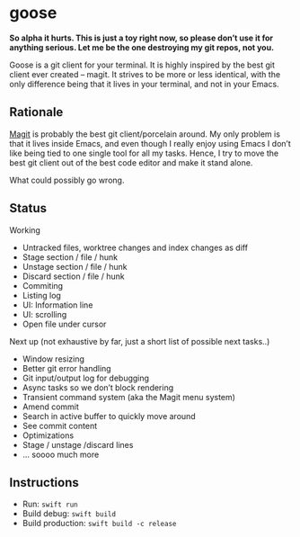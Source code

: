 # goose

**So alpha it hurts. This is just a toy right now, so please don’t use it for anything serious. Let me be the one destroying my
git repos, not you.**

Goose is a git client for your terminal. It is highly inspired by the best git client ever created – magit. It strives to be more
or less identical, with the only difference being that it lives in your terminal, and not in your Emacs.

## Rationale
[Magit](https://magit.vc) is probably the best git client/porcelain around. My only problem is that it lives inside Emacs,
and even though I really enjoy using Emacs I don’t like being tied to one single tool for all my tasks. Hence, I try to move
the best git client out of the best code editor and make it stand alone.

What could possibly go wrong.

## Status

Working
- Untracked files, worktree changes and index changes as diff
- Stage section / file / hunk
- Unstage section / file / hunk
- Discard section / file / hunk
- Commiting
- Listing log
- UI: Information line
- UI: scrolling
- Open file under cursor

Next up (not exhaustive by far, just a short list of possible next tasks..)
- Window resizing
- Better git error handling
- Git input/output log for debugging
- Async tasks so we don’t block rendering
- Transient command system (aka the Magit menu system)
- Amend commit
- Search in active buffer to quickly move around
- See commit content
- Optimizations
- Stage / unstage /discard lines
- ... soooo much more

## Instructions

- Run: `swift run`
- Build debug: `swift build`
- Build production: `swift build -c release`

